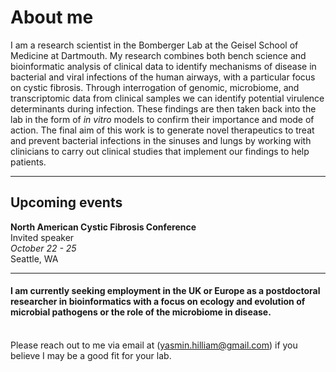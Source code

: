 <h1>About me</h1>
I am a research scientist in the Bomberger Lab at the Geisel School of Medicine at Dartmouth. My research combines both bench science and bioinformatic analysis of clinical data to identify mechanisms of disease in bacterial and viral infections of the human airways, with a particular focus on cystic fibrosis. Through interrogation of genomic, microbiome, and transcriptomic data from clinical samples we can identify potential virulence determinants during infection. These findings are then taken back into the lab in the form of <i>in vitro</i> models to confirm their importance and mode of action. The final aim of this work is to generate novel therapeutics to treat and prevent bacterial infections in the sinuses and lungs by working with clinicians to carry out clinical studies that implement our findings to help patients.

* * *

<h2>Upcoming events</h2>

**North American Cystic Fibrosis Conference**<br>
Invited speaker<br>
*October 22 - 25*<br>
Seattle, WA

* * *

<h4>I am currently seeking employment in the UK or Europe as a postdoctoral researcher in bioinformatics with a focus on ecology and evolution of microbial pathogens or the role of the microbiome in disease.</h4><br>
Please reach out to me via email at (<a href="mailto:yasmin.hilliam@gmail.com">yasmin.hilliam@gmail.com</a>) if you believe I may be a good fit for your lab.
